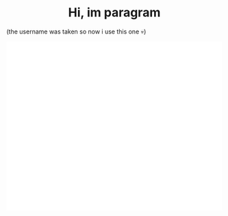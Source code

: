 <h1 align="center">Hi, im paragram</h1>
<p>(the username was taken so now i use this one 💀)</p>

![Metrics](/github-metrics.svg)
